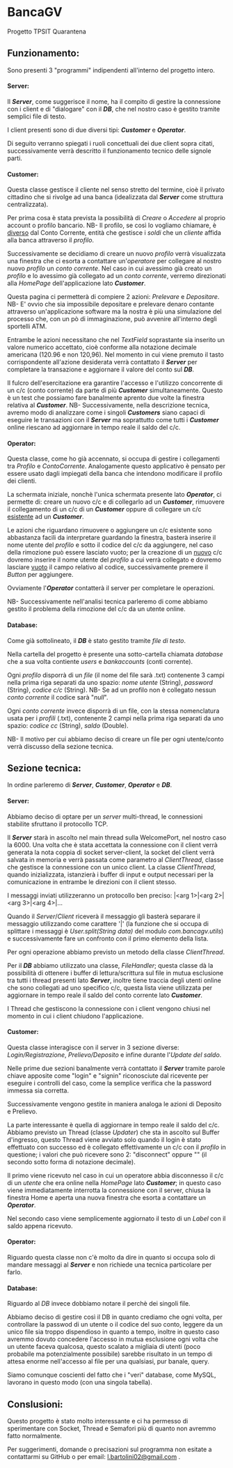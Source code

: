 # BancaGV

Progetto TPSIT Quarantena

## Funzionamento:

Sono presenti 3 "programmi" indipendenti all'interno del progetto intero.

#### Server:

Il ***Server***, come suggerisce il nome, ha il compito di gestire la connessione con i client e di "dialogare" con il ***DB***, che nel nostro caso è gestito tramite semplici file di testo.

I client presenti sono di due diversi tipi: ***Customer*** e ***Operator***.

Di seguito verranno spiegati i ruoli concettuali dei due client sopra citati, successivamente verrà descritto il funzionamento tecnico delle signole parti.

#### Customer:

Questa classe gestisce il cliente nel senso stretto del termine, cioè il privato cittadino che si rivolge ad una banca (idealizzata dal ***Server*** come struttura centralizzata).

Per prima cosa è stata prevista la possibilità di *Creare* o *Accedere* al proprio account o profilo bancario. NB- Il profilo, se così lo vogliamo chiamare, è <u>diverso</u> dal Conto Corrente, entità che gestisce i *soldi* che un *cliente* affida alla banca attraverso il *profilo*.

Successivamente se decidiamo di creare un nuovo *profilo* verrà visualizzata una finestra che ci esorta a contattare un'*operatore* per collegare al nostro nuovo *profilo* un *conto corrente*. Nel caso in cui avessimo già creato un *profilo* e lo avessimo già collegato ad un *conto corrente*,  verremo direzionati alla *HomePage* dell'applicazione lato ***Customer***.

Questa pagina ci permetterà di compiere 2 azioni: *Prelevare* e *Depositare*. NB- E' ovvio che sia impossibile depositare e prelevare denaro contante attraverso un'applicazione software ma la nostra è più una simulazione del processo che, con un pò di immaginazione, può avvenire all'interno degli sportelli ATM.

Entrambe le azioni necessitano che nel *TextField* soprastante sia inserito un valore numerico accettato, cioè conforme alla notazione decimale americana (120.96 e non 120,96). Nel momento in cui viene premuto il tasto corrispondente all'azione desiderata verrà contattato il ***Server*** per completare la transazione e aggiornare il valore del conto sul ***DB***.

Il fulcro dell'esercitazione era garantire l'accesso e l'utilizzo concorrente di un c/c (conto corrente) da parte di più ***Customer*** simultaneamente. Questo è un test che possiamo fare banalmente aprento due volte la finestra relativa al ***Customer***. NB- Successivamente, nella descrizione tecnica, avremo modo di analizzare come i singoli ***Customers*** siano capaci di eseguire le transazioni con il ***Server*** ma soprattutto come tutti i ***Customer*** online riescano ad aggiornare in tempo reale il saldo del c/c.

#### Operator:

Questa classe, come ho già accennato, si occupa di gestire i collegamenti tra *Profilo* e *ContoCorrente*. Analogamente questo applicativo è pensato per essere usato dagli impiegati della banca che intendono modificare il profilo dei clienti.

La schermata iniziale, nonchè l'unica schermata presente lato ***Operator***, ci permette di: creare un nuovo c/c e di collegarlo ad un ***Customer***, rimuovere il collegamento di un c/c di un ***Customer*** oppure di collegare un c/c <u>esistente</u> ad un ***Customer***.

Le azioni che riguardano rimuovere o aggiungere un c/c esistente sono abbastanza facili da interpretare guardando la finestra, basterà inserire il nome utente del *profilo* e sotto il codice del c/c da aggiungere, nel caso della rimozione può essere lasciato vuoto; per la creazione di un <u>nuovo</u> c/c dovremo inserire il nome utente del *profilo* a cui verrà collegato e dovremo lasciare <u>vuoto</u> il campo relativo al codice, successivamente premere il *Button* per aggiungere.

Ovviamente l'***Operator*** contatterà il server per completare le operazioni.

NB- Successivamente nell'analisi tecnica parleremo di come abbiamo gestito il problema della rimozione del c/c da un utente online.

#### Database:

Come già sottolineato, il ***DB*** è stato gestito tramite *file di testo*.

Nella cartella del progetto è presente una sotto-cartella chiamata *database* che a sua volta contiente *users* e *bankaccounts* (conti corrente).

Ogni *profilo* disporrà di un *file* (il nome del file sarà <nomeutente>.txt) contenente 3 campi nella prima riga separati da uno spazio: *nome utente* (String), *password* (String), *codice c/c* (String). NB- Se ad un profilo non è collegato nessun *conto corrente* il codice sarà "*null*".

Ogni *conto corrente* invece disporrà di un file, con la stessa nomenclatura usata per i *profili* (<codice cc>.txt), contenente 2 campi nella prima riga separati da uno spazio: *codice cc* (String), *saldo* (Double). 

NB- Il motivo per cui abbiamo deciso di creare un file per ogni utente/conto verrà discusso della sezione tecnica.

## Sezione tecnica:

In ordine parleremo di ***Server***, ***Customer***, ***Operator*** e ***DB***.

#### Server:

Abbiamo deciso di optare per un *server* multi-thread, le connessioni stabilite sfruttano il protocollo TCP.

Il ***Server***  starà in ascolto nel main thread sulla  WelcomePort, nel nostro caso la 6000. Una volta che è stata accettata la connessione con il client verrà generata la nota coppia di socket server-client, la socket del client verrà salvata in memoria e verrà passata come parametro al *ClientThread*, classe che gestisce la connessione con un unico client. La classe *ClientThread*, quando inizializzata, istanzierà i buffer di input e output necessari per la comunicazione in entrambe le direzioni con il client stesso.

I messaggi inviati utilizzeranno un protocollo ben preciso: <operazione>|<arg 1>|<arg 2>|<arg 3>|<arg 4>|...

Quando il *Server*/*Client* riceverà il messaggio gli basterà separare il messaggio utilizzando come carattere '|' (la funzione che si occupa di splittare i messaggi è *User.split(String data)* del modulo *com.bancagv.utils*) e successivamente fare un confronto con il primo elemento della lista.

Per ogni operazione abbiamo previsto un metodo della classe *ClientThread*.

Per il ***DB*** abbiamo utilizzato una classe, *FileHandler*; questa classe dà la possibilità di ottenere i buffer di lettura/scrittura sul file in mutua esclusione tra tutti i thread presenti lato ***Server***, inoltre tiene traccia degli utenti online che sono collegati ad uno specifico c/c, questa lista viene utilizzata per aggiornare in tempo reale il saldo del  conto corrente lato ***Customer***.

I Thread che gestiscono la connessione con i client vengono chiusi nel momento in cui i client chiudono l'applicazione.

#### Customer:

Questa classe interagisce con il server in 3 sezione diverse: *Login/Registrazione*, *Prelievo/Deposito* e infine durante l'*Update del saldo*.

Nelle prime due sezioni banalmente verrà contattato il ***Server*** tramite parole chiave apposite come "login" e "signin" riconosciute dal ricevente per eseguire i controlli del caso, come la semplice verifica che la password immessa sia corretta.

Successivamente vengono gestite in maniera analoga le azioni di Deposito e Prelievo.

La parte interessante è quella di aggiornare in tempo reale il saldo del c/c. Abbiamo previsto un Thread (classe *Updater*) che sta in ascolto sul Buffer d'ingresso, questo Thread viene avviato solo quando il login è stato effettuato con successo ed è collegato effettivamente un c/c con il *profilo* in questione; i valori che può ricevere sono 2: "disconnect" oppure "<saldo>" (il secondo sotto forma di notazione decimale).

Il primo viene ricevuto nel caso in cui un operatore abbia disconnesso il c/c di un *utente* che era online nella *HomePage* lato ***Customer***; in questo caso viene immediatamente interrotta la connessione con il server, chiusa la finestra Home e aperta una nuova finestra che esorta a contattare un ***Operator***. 

Nel secondo caso viene semplicemente aggiornato il testo di un *Label* con il saldo appena ricevuto.

#### Operator:

Riguardo questa classe non c'è molto da dire in quanto si occupa solo di mandare messaggi al ***Server*** e non richiede una tecnica particolare per farlo.

#### Database:

Riguardo al *DB* invece dobbiamo notare il perchè dei singoli file.

Abbiamo deciso di gestire così il DB in quanto crediamo che ogni volta, per controllare la passwod di un utente o il codice del suo conto, leggere da un unico file sia troppo dispendioso in quanto a tempo, inoltre in questo caso avremmo dovuto concedere l'accesso in mutua esclusione ogni volta che un utente faceva qualcosa, questo scalato a migliaia di utenti (poco probabile ma potenzialmente possibile) sarebbe risultato in un tempo di attesa enorme nell'accesso al file per una qualsiasi, pur banale, query.

Siamo comunque coscienti del fatto che i "veri" database, come MySQL, lavorano in questo modo (con una singola tabella).

## Conslusioni:

Questo progetto è stato molto interessante e ci ha permesso di sperimentare con Socket, Thread e Semafori più di quanto non avremmo fatto normalmente.

Per suggerimenti, domande o precisazioni sul programma non esitate a contattarmi su GitHub o per email: l.bartolini02@gmail.com .
